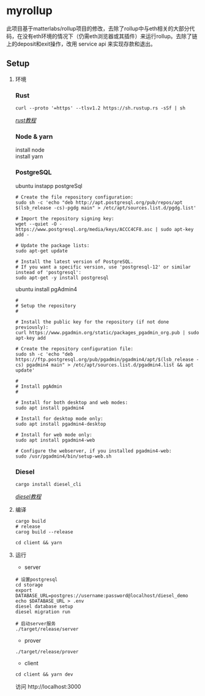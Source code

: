# myrollup

此项目基于matterlabs/rollup项目的修改，去除了rollup中与eth相关的大部分代码，在没有eth环境的情况下（仍需eth浏览器或其插件）来运行rollup。去除了链上的deposit和exit操作，改用 service api 来实现存款和退出。

## Setup

1. 环境
    ### Rust
    ```shell
    curl --proto '=https' --tlsv1.2 https://sh.rustup.rs -sSf | sh
    ```
    *[rust教程](https://kaisery.github.io/trpl-zh-cn/title-page.html)*
    ### Node & yarn
    install node  
    install yarn

    ### PostgreSQL
    ubuntu instapp postgreSql
    ```shell
    # Create the file repository configuration:
    sudo sh -c 'echo "deb http://apt.postgresql.org/pub/repos/apt $(lsb_release -cs)-pgdg main" > /etc/apt/sources.list.d/pgdg.list'

    # Import the repository signing key:
    wget --quiet -O - https://www.postgresql.org/media/keys/ACCC4CF8.asc | sudo apt-key add -

    # Update the package lists:
    sudo apt-get update

    # Install the latest version of PostgreSQL.
    # If you want a specific version, use 'postgresql-12' or similar instead of 'postgresql':
    sudo apt-get -y install postgresql
    ```
    ubuntu install pgAdmin4
    ```shell
    #
    # Setup the repository
    #

    # Install the public key for the repository (if not done previously):
    curl https://www.pgadmin.org/static/packages_pgadmin_org.pub | sudo apt-key add

    # Create the repository configuration file:
    sudo sh -c 'echo "deb https://ftp.postgresql.org/pub/pgadmin/pgadmin4/apt/$(lsb_release -cs) pgadmin4 main" > /etc/apt/sources.list.d/pgadmin4.list && apt update'

    #
    # Install pgAdmin
    #

    # Install for both desktop and web modes:
    sudo apt install pgadmin4

    # Install for desktop mode only:
    sudo apt install pgadmin4-desktop

    # Install for web mode only: 
    sudo apt install pgadmin4-web 

    # Configure the webserver, if you installed pgadmin4-web:
    sudo /usr/pgadmin4/bin/setup-web.sh
    ```

    ### Diesel
    ```shell
    cargo install diesel_cli
    ```
    *[diesel教程](https://diesel.rs/guides/getting-started/)*

2. 编译
    ```shell
    cargo build
    # release
    carog build --release

    cd client && yarn
    ```

3. 运行  
   + server  
    ```shell
    # 设置postgresql
    cd storage
    export DATABASE_URL=postgres://username:password@localhost/diesel_demo
    echo $DATABASE_URL > .env
    diesel database setup
    diesel migration run

    # 启动server服务
    ./target/release/server
    ```
    
    + prover  
    ```shell
    ./target/release/prover
    ```

    + client  
    ```shell
    cd client && yarn dev
    ```
    访问 http://localhost:3000
    


